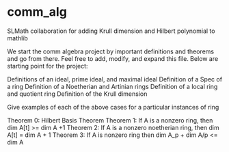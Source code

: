 # comm_alg
SLMath collaboration for adding Krull dimension and Hilbert polynomial to mathlib

We start the comm algebra project by important definitions and theorems and go from there.
Feel free to add, modify, and expand this file. Below are starting point for the project:

Definitions of an ideal, prime ideal, and maximal ideal
Definition of a Spec of a ring
Definition of a Noetherian and Artinian rings
Definition of a local ring and quotient ring
Definition of the Krull dimension 

Give examples of each of the above cases for a particular instances of ring

Theorem 0: Hilbert Basis Theorem
Theorem 1: If A is a nonzero ring, then dim A[t] >= dim A +1
Theorem 2: If A is a nonzero noetherian ring, then dim A[t] = dim A + 1
Theorem 3: If A is nonzero ring then dim A_p + dim A/p <= dim A
